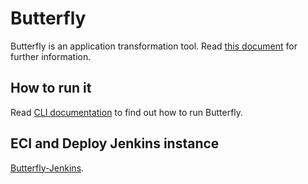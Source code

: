 # Butterfly

Butterfly is an application transformation tool. Read [this document](https://engineering.paypalcorp.com/confluence/x/1XBiE) for further information.

## How to run it

Read [CLI documentation](butterfly-cli/README.md) to find out how to run Butterfly.

## ECI and Deploy Jenkins instance

[Butterfly-Jenkins](https://ciapi-pilot.us-central1.gcp.dev.paypalinc.com/Butterfly-ECI-4122/view/all/).
